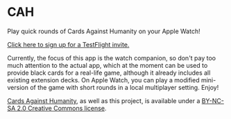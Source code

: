 # CAH

Play quick rounds of Cards Against Humanity on your Apple Watch!

[Click here to sign up for a TestFlight invite.](https://againstacademy.herokuapp.com "Try the Watch App!")


Currently, the focus of this app is the watch companion, so don't pay too much attention to the actual app, which at the moment can be used to provide black cards for a real-life game, although it already includes all existing extension decks.
On Apple Watch, you can play a modified mini-version of the game with short rounds in a local multiplayer setting. Enjoy!




[Cards Against Humanity](https://cardsagainsthumanity.com), as well as this project, is available under a [BY-NC-SA 2.0 Creative Commons license](https://creativecommons.org/licenses/by-nc-sa/2.0/).
